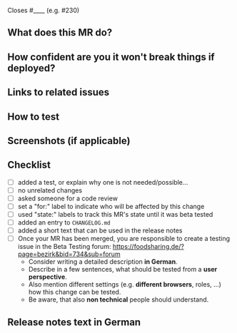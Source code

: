 Closes #____ (e.g. #230)

## What does this MR do?
<!-- Briefly describe what this MR is about -->

## How confident are you it won't break things if deployed?
<!-- Be honest! -->

## Links to related issues
<!-- Any relevant links (issues, documentation, slack discussions). -->

## How to test
<!-- Steps a reviewer can take to verify that this MR does what it says it does e.g.
1. Checkout branch locally
2. Login as foodsaver
3. ...
-->

## Screenshots (if applicable)
<!-- Any relevant screenshots if this is a design / frontend change -->

## Checklist
<!-- add [X] to tick checkbox -->
- [ ] added a test, or explain why one is not needed/possible...
- [ ] no unrelated changes
- [ ] asked someone for a code review
- [ ] set a "for:" label to indicate who will be affected by this change
- [ ] used "state:" labels to track this MR's state until it was beta tested
- [ ] added an entry to `CHANGELOG.md`
- [ ] added a short text that can be used in the release notes
- [ ] Once your MR has been merged, you are responsible to create a testing issue in the Beta Testing forum: <https://foodsharing.de/?page=bezirk&bid=734&sub=forum>
  - Consider writing a detailed description **in German**.
  - Describe in a few sentences, what should be tested from a **user perspective**.
  - Also mention different settings (e.g. **different browsers**, roles, ...) how this change can be tested.
  - Be aware, that also **non technical** people should understand.

## Release notes text in German
<!-- A short text that will appear in the release notes and describes the change for non-technical people in German. Not always necessary, e.g. not for refactoring. -->
